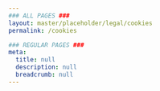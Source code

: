 ```yaml
---
### ALL PAGES ###
layout: master/placeholder/legal/cookies
permalink: /cookies

### REGULAR PAGES ###
meta:
  title: null
  description: null
  breadcrumb: null
---
```

